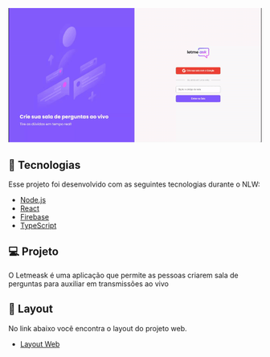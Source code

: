 ![Landing Page](https://github.com/jhon2c/nlw-letmeask/raw/main/docs/page.gif)

## 🚀 Tecnologias

Esse projeto foi desenvolvido com as seguintes tecnologias durante o NLW:

- [Node.js](https://nodejs.org/en/)
- [React](https://reactjs.org)
- [Firebase](https://firebase.google.com)
- [TypeScript](https://www.typescriptlang.org/)

## 💻 Projeto

O Letmeask é uma aplicação que permite as pessoas criarem sala de perguntas para auxiliar em transmissões ao vivo

## 🔖 Layout

No link abaixo você encontra o layout do projeto web.

- [Layout Web](https://www.figma.com/file/u0BQK8rCf2KgzcukdRRCWh/Letmeask/duplicate)
